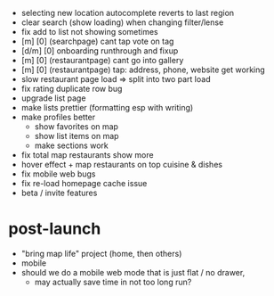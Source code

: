 - selecting new location autocomplete reverts to last region
- clear search (show loading) when changing filter/lense
- fix add to list not showing sometimes
- [m] [0] (searchpage) cant tap vote on tag
- [d/m] [0] onboarding runthrough and fixup
- [m] [0] (restaurantpage) cant go into gallery
- [m] [0] (restaurantpage) tap: address, phone, website get working
- slow restaurant page load => split into two part load
- fix rating duplicate row bug
- upgrade list page
- make lists prettier (formatting esp with writing)
- make profiles better
    - show favorites on map
    - show list items on map
    - make sections work
- fix total map restaurants show more
- hover effect + map restaurants on top cuisine & dishes
- fix mobile web bugs
- fix re-load homepage cache issue
- beta / invite features

# post-launch

- "bring map life" project (home, then others)
- mobile
- should we do a mobile web mode that is just flat / no drawer,
    - may actually save time in not too long run?
